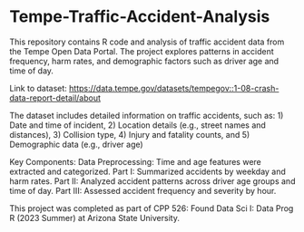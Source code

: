 # Tempe-Traffic-Accident-Analysis
This repository contains R code and analysis of traffic accident data from the Tempe Open Data Portal. The project explores patterns in accident frequency, harm rates, and demographic factors such as driver age and time of day.

Link to dataset: https://data.tempe.gov/datasets/tempegov::1-08-crash-data-report-detail/about

The dataset includes detailed information on traffic accidents, such as: 1) Date and time of incident, 2) Location details (e.g., street names and distances), 3) Collision type, 4) Injury and fatality counts, and 5) Demographic data (e.g., driver age)

Key Components:
Data Preprocessing: Time and age features were extracted and categorized.
Part I: Summarized accidents by weekday and harm rates.
Part II: Analyzed accident patterns across driver age groups and time of day.
Part III: Assessed accident frequency and severity by hour.


This project was completed as part of CPP 526: Found Data Sci I: Data Prog R (2023 Summer) at Arizona State University. 
